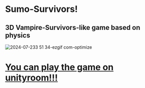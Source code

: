 # Sumo-Survivors!
## 3D Vampire-Survivors-like game based on physics

![2024-07-233 51 34-ezgif com-optimize](https://github.com/user-attachments/assets/27b95236-76f0-462e-b915-1fd295fe6e52)


# [You can play the game on unityroom!!!](https://unityroom.com/games/sumo_survivors)
